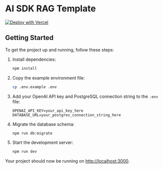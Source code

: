 # AI SDK RAG Template

[![Deploy with Vercel](https://vercel.com/button)](https://vercel.com/new/clone?repository-url=https%3A%2F%2Fgithub.com%2Fnicoalbanese%2Fai-sdk-rag-template&env=OPENAI_API_KEY,DATABASE_URL&envDescription=You%20will%20need%20an%20OPENAI%20API%20Key%20and%20a%20Postgres%20connection%20string.&project-name=ai-sdk-rag&repository-name=ai-sdk-rag)

## Getting Started

To get the project up and running, follow these steps:

1. Install dependencies:
   ```bash
   npm install
   ```

2. Copy the example environment file:
   ```bash
   cp .env.example .env
   ```

3. Add your OpenAI API key and PostgreSQL connection string to the `.env` file:
   ```
   OPENAI_API_KEY=your_api_key_here
   DATABASE_URL=your_postgres_connection_string_here
   ```

4. Migrate the database schema:
   ```bash
   npm run db:migrate
   ```

5. Start the development server:
   ```bash
   npm run dev
   ```

Your project should now be running on [http://localhost:3000](http://localhost:3000).
